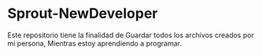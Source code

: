 # Sprout-NewDeveloper
Este repositorio tiene la finalidad de Guardar todos los archivos creados por mi persona, Mientras estoy aprendiendo a programar.
